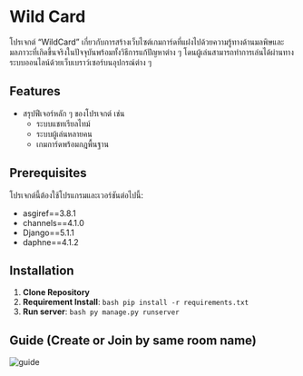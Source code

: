 # Wild Card
โปรเจกต์ “WildCard” เกี่ยวกับการสร้างเว็บไซต์เกมการ์ดที่แฝงไปด้วยความรู้ทางด้านมลพิษและมลภาวะที่เกิดขึ้นจริงในปัจจุบันพร้อมทั้งวิธีการแก้ปัญหาต่าง ๆ
โดนผู้เล่นสามารถทำการเล่นได้ผ่านทางระบบออนไลน์ด้วยเว็บเบราว์เซอร์บนอุปกรณ์ต่าง ๆ

## Features
- สรุปฟีเจอร์หลัก ๆ ของโปรเจกต์ เช่น
  - ระบบแชทเรียลไทม์
  - ระบบผู้เล่นหลายคน
  - เกมการ์ดพร้อมกฎพื้นฐาน

## Prerequisites
โปรเจกต์นี้ต้องใช้โปรแกรมและเวอร์ชันต่อไปนี้:
- asgiref==3.8.1
- channels==4.1.0
- Django==5.1.1
- daphne==4.1.2

## Installation
1. **Clone Repository**
2. **Requirement Install**: ``bash pip install -r requirements.txt``
3. **Run server**: ``bash py manage.py runserver``

## Guide (Create or Join by same room name)
![guide](https://github.com/user-attachments/assets/0ae957cd-be60-4580-a844-c02e5ebde454)
